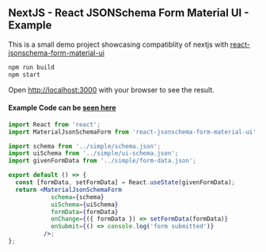 ## NextJS - React JSONSchema Form Material UI - Example

This is a small demo project showcasing compatiblity of nextjs with [react-jsonschema-form-material-ui](https://github.com/vip-git/react-jsonschema-form-material-ui)

```bash
npm run build
npm start
```

Open [http://localhost:3000](http://localhost:3000) with your browser to see the result.

#### Example Code can be [seen here](./pages/index.js)
```jsx
import React from 'react';
import MaterialJsonSchemaForm from 'react-jsonschema-form-material-ui';

import schema from '../simple/schema.json';
import uiSchema from '../simple/ui-schema.json';
import givenFormData from '../simple/form-data.json';

export default () => {
  const [formData, setFormData] = React.useState(givenFormData);
  return <MaterialJsonSchemaForm 
            schema={schema} 
            uiSchema={uiSchema} 
            formData={formData} 
            onChange={({ formData }) => setFormData(formData)}
            onSubmit={() => console.log('form submitted')}
          />;
};
```
